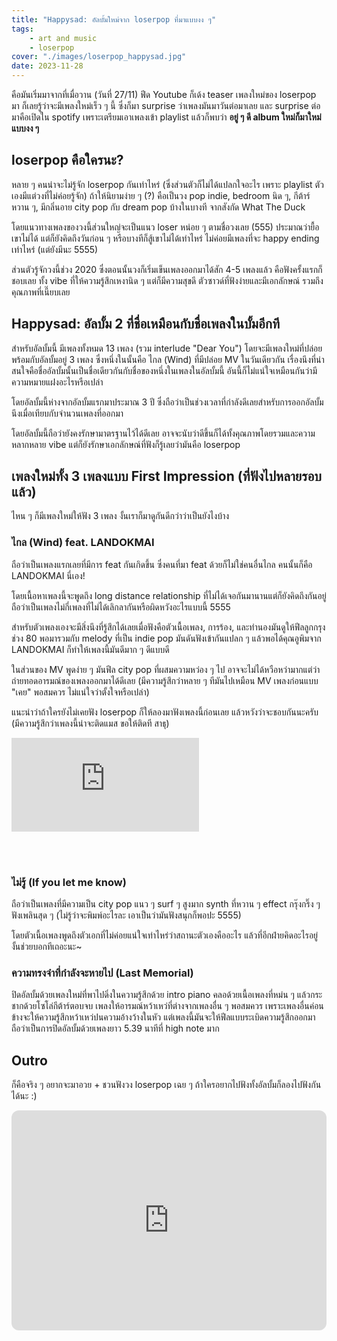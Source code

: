 ```yaml
---
title: "Happysad: อัลบั้มใหม่จาก loserpop ที่มาแบบงง ๆ"
tags:
    - art and music
    - loserpop
cover: "./images/loserpop_happysad.jpg"
date: 2023-11-28
---
```


คือมันเริ่มมาจากที่เมื่อวาน (วันที่ 27/11) ฟีด Youtube ก็เด้ง teaser เพลงใหม่ของ loserpop มา ก็เลยรู้ว่าจะมีเพลงใหม่เร็ว ๆ นี้ ซึ่งก็มา surprise ว่าเพลงมันมาวันต่อมาเลย และ surprise ต่อมาคือเปิดใน spotify เพราะเตรียมเอาเพลงเข้า playlist แล้วก็พบว่า **อยู่ ๆ ดี album ใหม่ก็มาใหม่แบบงง ๆ**

## loserpop คือใครนะ?

หลาย ๆ คนน่าจะไม่รู้จัก loserpop กันเท่าไหร่ (ซึ่งส่วนตัวก็ไม่ได้แปลกใจอะไร เพราะ playlist ตัวเองมีแต่วงที่ไม่ค่อยรู้จัก) ถ้าให้นิยามง่าย ๆ (?) คือเป็นวง pop indie, bedroom นิด ๆ, กีต้าร์หวาน ๆ, มีกลิ่นอาย city pop กับ dream pop บ้างในบางที จากสังกัด What The Duck

โดยแนวทางเพลงของวงนี้ส่วนใหญ่จะเป็นแนว loser หน่อย ๆ ตามชื่อวงเลย (555) ประมาณว่ายื้อเขาไม่ได้ แต่ก็ยังคิดถึงวันก่อน ๆ หรือบางทีก็สู้เขาไม่ได้เท่าไหร่ ไม่ค่อยมีเพลงที่จะ happy ending เท่าไหร่ (แต่ยังมีนะ 5555)

ส่วนตัวรู้จักวงนี้ช่วง 2020 ซึ่งตอนนั้นวงก็เริ่มเข็นเพลงออกมาได้สัก 4-5 เพลงแล้ว คือฟังครั้งแรกก็ชอบเลย ทั้ง vibe ที่ให้ความรู้สึกเหงานิด ๆ แต่ก็มีความสุขดี ตัวซาวด์ที่ฟังง่ายและมีเอกลักษณ์ รวมถึงคุณภาพที่เนี๊ยบเลย

## Happysad: อัลบั้ม 2 ที่ชื่อเหมือนกับชื่อเพลงในบั้มอีกที

สำหรับอัลบั้มนี้ มีเพลงทั้งหมด 13 เพลง (รวม interlude "Dear You") โดยจะมีเพลงใหม่ที่ปล่อยพร้อมกับอัลบั้มอยู่ 3 เพลง ซึ่งหนึ่งในนั้นคือ ไกล (Wind) ที่มีปล่อย MV ในวันเดียวกัน เรื่องนึงที่น่าสนใจคือชื่ออัลบั้มนั้นเป็นชื่อเดียวกันกับชื่อของหนึ่งในเพลงในอัลบั้มนี้ อันนี้ก็ไม่แน่ใจเหมือนกันว่ามีความหมายแฝงอะไรหรือเปล่า

โดยอัลบั้มนี้ห่างจากอัลบั้มแรกมาประมาณ 3 ปี ซึ่งถือว่าเป็นช่วงเวลาที่กำลังดีเลยสำหรับการออกอัลบั้มนึงเมื่อเทียบกับจำนวนเพลงที่ออกมา

โดยอัลบั้มนี้ถือว่ายังคงรักษามาตรฐานไว้ได้ดีเลย อาจจะนับว่าดีขึ้นก็ได้ทั้งคุณภาพโดยรวมและความหลากหลาย vibe แต่ก็ยังรักษาเอกลักษณ์ที่ฟังก็รู้เลยว่ามันคือ loserpop

## เพลงใหม่ทั้ง 3 เพลงแบบ First Impression (ที่ฟังไปหลายรอบแล้ว)

ไหน ๆ ก็มีเพลงใหม่ให้ฟัง 3 เพลง งั้นเราก็มาดูกันดีกว่าว่าเป็นยังไงบ้าง

### ไกล (Wind) feat. LANDOKMAI

ถือว่าเป็นเพลงแรกเลยที่มีการ feat กันเกิดขึ้น ซึ่งคนที่มา feat ด้วยก็ไม่ใช่คนอื่นไกล คนนั้นก็คือ LANDOKMAI นี่เอง!

โดยเนื้อหาเพลงนี้จะพูดถึง long distance relationship ที่ไม่ได้เจอกันมานานแต่ก็ยังคิดถึงกันอยู่ ถือว่าเป็นเพลงไม่กี่เพลงที่ไม่ได้เลิกลากันหรือผิดหวังอะไรแบบนี้ 5555

สำหรับตัวเพลงเองจะมีสิ่งนึงที่รู้สึกได้เลยเมื่อฟังคือตัวเนื้อเพลง, การร้อง, และทำนองมันดูให้ฟีลลูกกรุงช่วง 80 พอมารวมกับ melody ที่เป็น indie pop มันดันฟังเข้ากันแปลก ๆ แล้วพอได้คุณอูพิมจาก LANDOKMAI ก็ทำให้เพลงนี้มันดีมาก ๆ ดีแบบดี

ในส่วนของ MV พูดง่าย ๆ มันฟีล city pop ที่ผสมความหว่อง ๆ ไป อาจจะไม่ได้หวือหว่ามากแต่ว่าถ่ายทอดอารมณ์ของเพลงออกมาได้ดีเลย (มีความรู้สึกว่าหลาย ๆ ทีมันไปเหมือน MV เพลงก่อนแบบ "เคย" พอสมควร ไม่แน่ใจว่าตั้งใจหรือเปล่า)

แนะนำว่าถ้าใครยังไม่เคยฟัง loserpop ก็ให้ลองมาฟังเพลงนี้ก่อนเลย แล้วหวังว่าจะชอบกันนะครับ (มีความรู้สึกว่าเพลงนี้น่าจะติดแมส ขอให้ติดที สาธุ)

<iframe src="https://www.youtube.com/embed/H-n5THEO8Yw?si=GPKyLgcYJ73SDfH3" title="YouTube video player" frameborder="0" allow="accelerometer; autoplay; clipboard-write; encrypted-media; gyroscope; picture-in-picture; web-share" allowfullscreen style="margin-bottom:48px;"></iframe>

### ไม่รู้ (If you let me know)

ถือว่าเป็นเพลงที่มีความเป็น city pop แนว ๆ surf ๆ สูงมาก synth ที่หวาน ๆ effect กรุ๊งกริ๊ง ๆ ฟังเพลินสุด ๆ (ไม่รู้ว่าจะพิมพ์อะไรละ เอาเป็นว่ามันฟังสนุกก็พอปะ 5555)

โดยตัวเนื้อเพลงพูดถึงตัวเอกที่ไม่ค่อยแน่ใจเท่าไหร่ว่าสถานะตัวเองคืออะไร แล้วที่อีกฝ่ายคิดอะไรอยู่ งั้นช่วยบอกทีเถอะนะ~

### ความทรงจำที่กำลังจะหายไป (Last Memorial)

ปิดอัลบั้มด้วยเพลงใหม่ที่พาไปดิ่งในความรู้สึกด้วย intro piano คลอด้วยเนื้อเพลงที่หม่น ๆ แล้วกระชากด้วยโซโล่กีต้าร์ตอบจบ เพลงให้อารมณ์หว้าเหว่ที่ต่างจากเพลงอื่น ๆ พอสมควร เพราะเพลงอื่นค่อนข้างจะให้ความรู้สึกหว้าเหว่ปนความอ้างว้างในหัว แต่เพลงนี้มันจะให้ฟีลแบบระเบิดความรู้สึกออกมา ถือว่าเป็นการปิดอัลบั้มด้วยเพลงยาว 5.39 นาทีที่ high note มาก

## Outro

ก็คือจริง ๆ อยากจะมาอวย + ชวนฟังวง loserpop เฉย ๆ ถ้าใครอยากไปฟังทั้งอัลบั้มก็ลองไปฟังกันได้นะ :\)
<br>

<iframe style="border-radius:12px" src="https://open.spotify.com/embed/album/2iJJfQS5JCV85YiA4yHbDj?utm_source=generator&theme=0" width="100%" height="352" frameBorder="0" allowfullscreen="" allow="autoplay; clipboard-write; encrypted-media; fullscreen; picture-in-picture" loading="lazy"></iframe>
